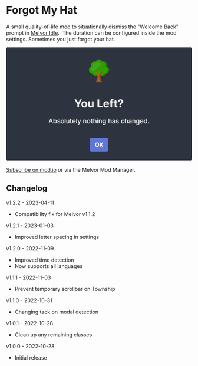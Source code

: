# Forgot My Hat

A small quality-of-life mod to situationally dismiss the "Welcome Back" prompt in [Melvor Idle](https://melvoridle.com/).  The duration can be configured inside the mod settings.  Sometimes you just forgot your hat.

![You Left](assets/you-left.png "Welcome Back popup showing nothing has changed")

[Subscribe on mod.io](https://mod.io/g/melvoridle/m/forgot-my-hat) or via the Melvor Mod Manager.

## Changelog

v1.2.2 - 2023-04-11
* Compatibility fix for Melvor v1.1.2

v1.2.1 - 2023-01-03
* Improved letter spacing in settings

v1.2.0 - 2022-11-09
* Improved time detection
* Now supports all languages

v1.1.1 - 2022-11-03
* Prevent temporary scrollbar on Township

v1.1.0 - 2022-10-31
* Changing tack on modal detection

v1.0.1 - 2022-10-28
* Clean up any remaining classes

v1.0.0 - 2022-10-28
* Initial release
